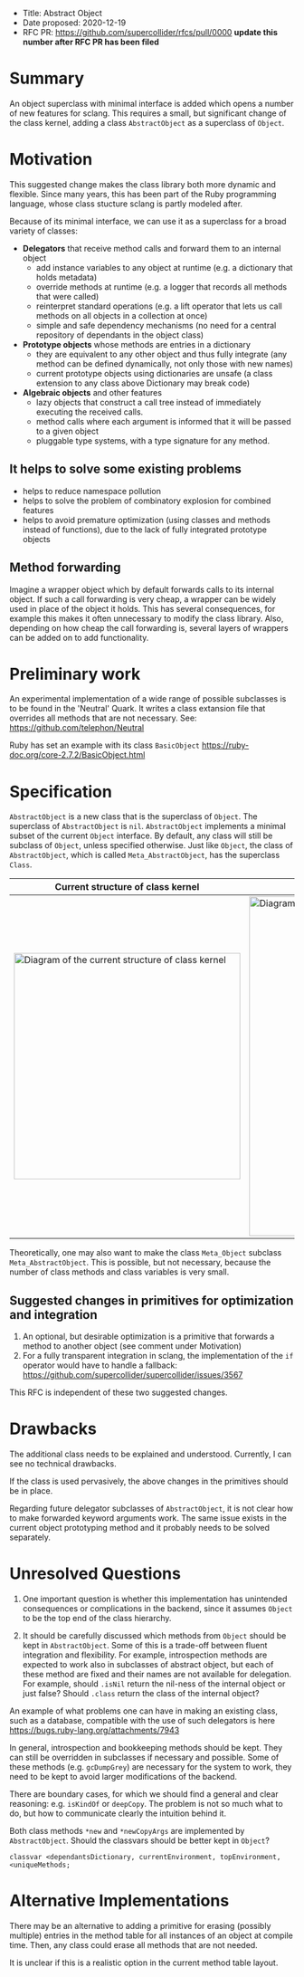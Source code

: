 - Title: Abstract Object
- Date proposed: 2020-12-19
- RFC PR: https://github.com/supercollider/rfcs/pull/0000 **update this number after RFC PR has been filed**


# Summary

An object superclass with minimal interface is added which opens a number of new features for sclang. This requires a small, but significant change of the class kernel, adding a class  `AbstractObject` as a superclass of  `Object`.

# Motivation

This suggested change makes the class library both more dynamic and flexible.
Since many years, this has been part of the Ruby programming language, whose class stucture sclang is partly modeled after.

Because of its minimal interface, we can use it as a superclass for a broad variety of classes:

- **Delegators** that receive method calls and forward them to an internal object
  - add instance variables to any object at runtime (e.g. a dictionary that holds metadata)
  - override methods at runtime (e.g. a logger that records all methods that were called)
  - reinterpret standard operations (e.g. a lift operator that lets us call methods on all objects in a collection at once)
  - simple and safe dependency mechanisms (no need for a central repository of dependants in the object class)
- **Prototype objects** whose methods are entries in a dictionary
  - they are equivalent to any other object and thus fully integrate (any method can be defined dynamically, not only those with new names)
  - current prototype objects using dictionaries are unsafe (a class extension to any class above Dictionary may break code)
- **Algebraic objects** and other features
  - lazy objects that construct a call tree instead of immediately executing the received calls.
  - method calls where each argument is informed that it will be passed to a given object
  - pluggable type systems, with a type signature for any method.


## It helps to solve some existing problems
- helps to reduce namespace pollution
- helps to solve the problem of combinatory explosion for combined features
- helps to avoid premature optimization (using classes and methods instead of functions), due to the lack of fully integrated prototype objects

## Method forwarding
Imagine a wrapper object which by default forwards calls to its internal object. If such a call forwarding is very cheap, a wrapper can be widely used in place of the  object it holds. This has several consequences, for example this makes it often unnecessary to modify the class library. Also, depending on how cheap the call forwarding is, several layers of wrappers can be added on to add functionality.


# Preliminary work
An experimental implementation of a wide range of possible subclasses is to be found in the 'Neutral' Quark. It writes a class extansion file that overrides all methods that are not necessary. See: https://github.com/telephon/Neutral

Ruby has set an example with its class `BasicObject`
https://ruby-doc.org/core-2.7.2/BasicObject.html


# Specification

`AbstractObject` is a new class that is the superclass of  `Object`. The superclass of `AbstractObject` is `nil`. `AbstractObject` implements a minimal subset of the current `Object`  interface. By default, any class will still be subclass of `Object`, unless specified otherwise. Just like `Object`, the class of `AbstractObject`, which is called `Meta_AbstractObject`, has the superclass `Class`.


| Current structure of class kernel | Suggested structure of class kernel |
| ----------- | ----------- |
| <image src="images/supercollider-class-structure.gif" width=400 alt="Diagram of the current structure of class kernel"> | <image src="images/supercollider-class-structure-with-abstract-object.gif" width=600 alt="Diagram of the current structure of class kernel"> |


Theoretically, one may also want to make the class `Meta_Object`  subclass `Meta_AbstractObject`. This is possible, but not necessary, because the number of class methods and class variables is very small.


## Suggested changes in primitives for optimization and integration

1. An optional, but desirable optimization is a primitive that forwards a method to another object (see comment under Motivation)
2. For a fully transparent integration in sclang, the implementation of the `if` operator would have to handle a fallback: https://github.com/supercollider/supercollider/issues/3567

This RFC is independent of these two suggested changes.

# Drawbacks

The additional class needs to be explained and understood. Currently, I can see no technical drawbacks.

If the class is used pervasively, the above changes in the primitives should be in place.

Regarding future delegator subclasses of `AbstractObject`, it is not clear how to make forwarded keyword arguments work. The same issue exists in the current object prototyping method and it probably needs to be solved separately.

# Unresolved Questions

1. One important question is whether this implementation has unintended consequences or complications in the backend, since it assumes `Object` to be the top end of the class hierarchy.

2. It should be carefully discussed which methods from  `Object` should be kept in `AbstractObject`. Some of this is a trade-off between fluent integration and flexibility. For example, introspection methods are expected to work also in subclasses of abstract object, but each of these method are fixed and their names are not available for delegation. For example, should `.isNil`  return the nil-ness of the internal object or just false? Should `.class` return the class of the internal object?

An example of what problems one can have in making an existing class, such as a database, compatible with the use of such delegators is here https://bugs.ruby-lang.org/attachments/7943

In general, introspection and bookkeeping methods should be kept. They can still be overridden in subclasses if necessary and possible. Some of these methods (e.g. `gcDumpGrey`) are necessary for the system to work, they need to be kept to avoid larger modifications of the backend.

There are boundary cases, for which we should find a general and clear reasoning: e.g.  `isKindOf` or `deepCopy`. The problem is not so much what to do, but how to communicate clearly the intuition behind it.

Both class methods `*new` and `*newCopyArgs` are implemented by `AbstractObject`. Should the classvars should be better kept in `Object`?
```
classvar <dependantsDictionary, currentEnvironment, topEnvironment, <uniqueMethods;
```


# Alternative Implementations

There may be an alternative to adding a primitive for erasing (possibly multiple) entries in the method table for all instances of an object at compile time. Then, any class could erase all methods that are not needed.

It is unclear if this is a realistic option in the current method table layout.
